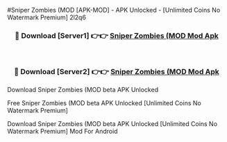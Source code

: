 #Sniper Zombies (MOD [APK-MOD] - APK Unlocked - [Unlimited Coins No Watermark Premium] 2l2q6



<div align="center">

<h3>🔴 Download [Server1] 👉👉 <a href="https://momento.my/?title=Sniper_Zombies_(MOD">Sniper Zombies (MOD Mod Apk</a></h3><br>

<h3>🔴 Download [Server2] 👉👉 <a href="https://momento.my/?title=Sniper_Zombies_(MOD">Sniper Zombies (MOD Mod Apk</a></h3>
</div>



Download Sniper Zombies (MOD beta APK Unlocked

Free Sniper Zombies (MOD beta APK Unlocked [Unlimited Coins No Watermark Premium]

Download Sniper Zombies (MOD beta APK Unlocked [Unlimited Coins No Watermark Premium] Mod For Android
